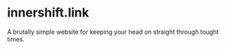 # innershift.link
 A brutally simple website for keeping your head on straight through tought times.
